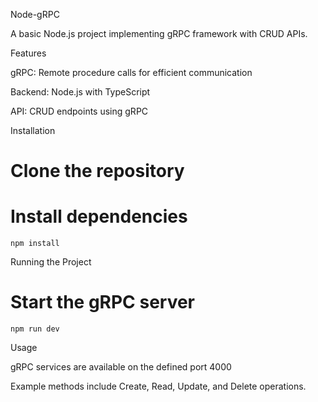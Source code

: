 Node-gRPC

A basic Node.js project implementing gRPC framework with CRUD APIs.

Features

gRPC: Remote procedure calls for efficient communication

Backend: Node.js with TypeScript

API: CRUD endpoints using gRPC

Installation

# Clone the repository
# Install dependencies
```npm install```

Running the Project

# Start the gRPC server
```npm run dev```

Usage

gRPC services are available on the defined port 4000

Example methods include Create, Read, Update, and Delete operations.
